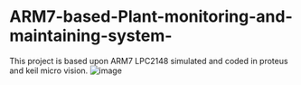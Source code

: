 # ARM7-based-Plant-monitoring-and-maintaining-system-
This project is based upon ARM7 LPC2148 simulated and coded in proteus and keil micro vision.
![image](https://github.com/prashant6869/ARM7-based-Plant-monitoring-and-maintaining-system-/assets/99020701/474cbb2c-adb0-40bd-84ab-9db45fd4ead2)
